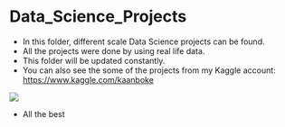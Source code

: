 # Data_Science_Projects

- In this folder, different scale Data Science projects can be found.
- All the projects were done by using real life data.
- This folder will be updated constantly.
- You can also see the some of the projects from my Kaggle account: https://www.kaggle.com/kaanboke

![](https://assets-global.website-files.com/5deb974b51…1585791ff8a9_4dda7c5dc3564bce88dfa5114c53a774.png)

- All the best
